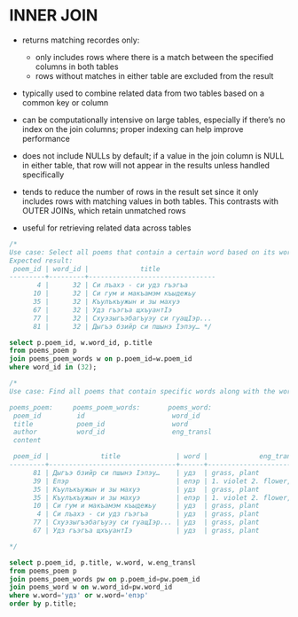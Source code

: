 
# INNER JOIN
- returns matching recordes only:
    - only includes rows where there is a match between the specified columns in both tables
    - rows without matches in either table are excluded from the result

- typically used to combine related data from two tables based on a common key or column
- can be computationally intensive on large tables, especially if there’s no index on the join columns; proper indexing can help improve performance
- does not include NULLs by default; if a value in the join column is NULL in either table, that row will not appear in the results unless handled specifically
- tends to reduce the number of rows in the result set since it only includes rows with matching values in both tables. This contrasts with OUTER JOINs, which retain unmatched rows
- useful for retrieving related data across tables

```sql
/*
Use case: Select all poems that contain a certain word based on its word_id 32 (here: удз - grass).
Expected result:
 poem_id | word_id |             title              
---------+---------+--------------------------------
       4 |      32 | Си лъахэ - си удз гъэгъа
      10 |      32 | Си гум и макъамэм къыдежьу
      35 |      32 | Къулъкъужын и зы махуэ
      67 |      32 | Удз гъэгъа щхъуантIэ
      77 |      32 | Схуэзыгъэбагъуэу си гуащIэр...
      81 |      32 | Дыгъэ бзийр си пшынэ Iэпэу… */

select p.poem_id, w.word_id, p.title
from poems_poem p
join poems_poem_words w on p.poem_id=w.poem_id
where word_id in (32);

/*
Use case: Find all poems that contain specific words along with the words' translations.

poems_poem:     poems_poem_words:       poems_word:
 poem_id         id                      word_id   
 title           poem_id                 word     
 author          word_id                 eng_transl
 content

 poem_id |             title              | word |             eng_transl              
---------+--------------------------------+------+-------------------------------------
      81 | Дыгъэ бзийр си пшынэ Iэпэу…    | удз  | grass, plant
      39 | Епэр                           | епэр | 1. violet 2. flower, blossom, blume
      35 | Къулъкъужын и зы махуэ         | удз  | grass, plant
      35 | Къулъкъужын и зы махуэ         | епэр | 1. violet 2. flower, blossom, blume
      10 | Си гум и макъамэм къыдежьу     | удз  | grass, plant
       4 | Си лъахэ - си удз гъэгъа       | удз  | grass, plant
      77 | Схуэзыгъэбагъуэу си гуащIэр... | удз  | grass, plant
      67 | Удз гъэгъа щхъуантIэ           | удз  | grass, plant

*/

select p.poem_id, p.title, w.word, w.eng_transl
from poems_poem p
join poems_poem_words pw on p.poem_id=pw.poem_id
join poems_word w on w.word_id=pw.word_id
where w.word='удз' or w.word='епэр'
order by p.title;
```

